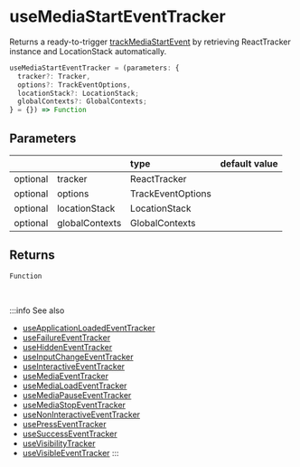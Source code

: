 # useMediaStartEventTracker

Returns a ready-to-trigger [trackMediaStartEvent](/tracking/react/api-reference/eventTrackers/trackMediaStartEvent.md) by retrieving ReactTracker instance and LocationStack automatically.

```ts
useMediaStartEventTracker = (parameters: {
  tracker?: Tracker,
  options?: TrackEventOptions,
  locationStack?: LocationStack;
  globalContexts?: GlobalContexts;
} = {}) => Function
```

## Parameters
|          |                | type              | default value |
|:--------:|:---------------|:------------------|:--------------|
| optional | tracker        | ReactTracker      |               |
| optional | options        | TrackEventOptions |               |
| optional | locationStack  | LocationStack     |               |
| optional | globalContexts | GlobalContexts    |               |

## Returns
`Function`

<br />

:::info See also
- [useApplicationLoadedEventTracker](/tracking/react/api-reference/hooks/eventTrackers/useApplicationLoadedEventTracker.md)
- [useFailureEventTracker](/tracking/react/api-reference/hooks/eventTrackers/useFailureEventTracker.md)
- [useHiddenEventTracker](/tracking/react/api-reference/hooks/eventTrackers/useHiddenEventTracker.md)
- [useInputChangeEventTracker](/tracking/react/api-reference/hooks/eventTrackers/useInputChangeEventTracker.md)
- [useInteractiveEventTracker](/tracking/react/api-reference/hooks/eventTrackers/useInteractiveEventTracker.md)
- [useMediaEventTracker](/tracking/react/api-reference/hooks/eventTrackers/useMediaEventTracker.md)
- [useMediaLoadEventTracker](/tracking/react/api-reference/hooks/eventTrackers/useMediaLoadEventTracker.md)
- [useMediaPauseEventTracker](/tracking/react/api-reference/hooks/eventTrackers/useMediaPauseEventTracker.md)
- [useMediaStopEventTracker](/tracking/react/api-reference/hooks/eventTrackers/useMediaStopEventTracker.md)
- [useNonInteractiveEventTracker](/tracking/react/api-reference/hooks/eventTrackers/useNonInteractiveEventTracker.md)
- [usePressEventTracker](/tracking/react/api-reference/hooks/eventTrackers/usePressEventTracker.md)
- [useSuccessEventTracker](/tracking/react/api-reference/hooks/eventTrackers/useSuccessEventTracker.md)
- [useVisibilityTracker](/tracking/react/api-reference/hooks/eventTrackers/useVisibilityTracker.md)
- [useVisibleEventTracker](/tracking/react/api-reference/hooks/eventTrackers/useVisibleEventTracker.md)
:::
